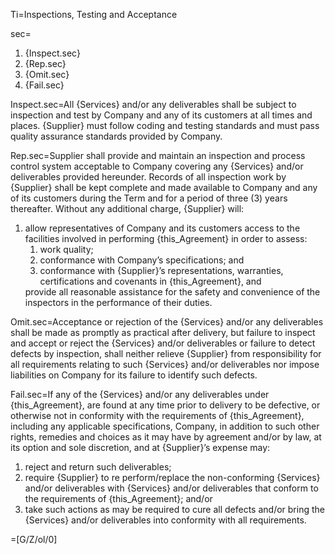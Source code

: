 Ti=Inspections, Testing and Acceptance

sec=<ol><li>{Inspect.sec}</li><li>{Rep.sec}</li><li>{Omit.sec}</li><li>{Fail.sec}</li></ol>

Inspect.sec=All {Services} and/or any deliverables shall be subject to inspection and test by Company and any of its customers at all times and places. {Supplier} must follow coding and testing standards and must pass quality assurance standards provided by Company.

Rep.sec=Supplier shall provide and maintain an inspection and process control system acceptable to Company covering any {Services} and/or deliverables provided hereunder. Records of all inspection work by {Supplier} shall be kept complete and made available to Company and any of its customers during the Term and for a period of three (3) years thereafter. Without any additional charge, {Supplier} will: <ol><li>allow representatives of Company and its customers access to the facilities involved in performing {this_Agreement} in order to assess: <ol> <li>work quality;</li> <li>conformance with Company’s specifications; and</li> <li>conformance with {Supplier}’s representations, warranties, certifications and covenants in {this_Agreement}, and</li> </ol></li> provide all reasonable assistance for the safety and convenience of the inspectors in the performance of their duties.</ol>

Omit.sec=Acceptance or rejection of the {Services} and/or any deliverables shall be made as promptly as practical after delivery, but failure to inspect and accept or reject the {Services} and/or deliverables or failure to detect defects by inspection, shall neither relieve {Supplier} from responsibility for all requirements relating to such {Services} and/or deliverables nor impose liabilities on Company for its failure to identify such defects.

Fail.sec=If any of the {Services} and/or any deliverables under {this_Agreement}, are found at any time prior to delivery to be defective, or otherwise not in conformity with the requirements of {this_Agreement}, including any applicable specifications, Company, in addition to such other rights, remedies and choices as it may have by agreement and/or by law, at its option and sole discretion, and at {Supplier}’s expense may: <ol><li>reject and return such deliverables;</li><li>require {Supplier} to re perform/replace the non-conforming {Services} and/or deliverables with {Services} and/or deliverables that conform to the requirements of {this_Agreement}; and/or</li><li>take such actions as may be required to cure all defects and/or bring the {Services} and/or deliverables into conformity with all requirements.</li></ol>

=[G/Z/ol/0]

